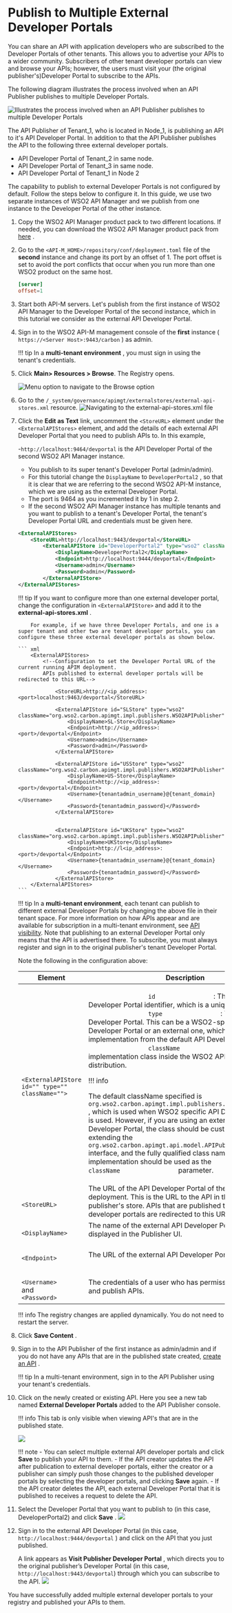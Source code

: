 # Publish to Multiple External Developer Portals

You can share an API with application developers who are subscribed to the Developer Portals of other tenants. This allows you to advertise your APIs to a wider community. Subscribers of other tenant developer portals can view and browse your APIs; however, the users must visit your (the original publisher's)Developer Portal to subscribe to the APIs.

The following diagram illustrates the process involved when an API Publisher publishes to multiple Developer Portals.

![Illustrates the process involved when an API Publisher publishes to multiple Developer Portals]({{base_path}}/assets/attachments/103332470/103332466.png)

The API Publisher of Tenant\_1, who is located in Node\_1, is publishing an API to it's API Developer Portal. In addition to that the API Publisher publishes the API to the following three external developer portals.

-   API Developer Portal of Tenant\_2 in same node.
-   API Developer Portal of Tenant\_3 in same node.
-   API Developer Portal of Tenant\_1 in Node 2

The capability to publish to external Developer Portals is not configured by default. Follow the steps below to configure it. In this guide, we use two separate instances of WSO2 API Manager and we publish from one instance to the Developer Portal of the other instance.

1.  Copy the WSO2 API Manager product pack to two different locations.
    If needed, you can download the WSO2 API Manager product pack from [here](http://wso2.com/products/api-manager/) .
2.  Go to the `<API-M_HOME>/repository/conf/deployment.toml` file of the **second** instance and change its port by an offset of 1.
    The port offset is set to avoid the port conflicts that occur when you run more than one WSO2 product on the same host.

    ``` toml
    [server]
    offset=1
    ```

3.  Start both API-M servers.
    Let's publish from the first instance of WSO2 API Manager to the Developer Portal of the second instance, which in this tutorial we consider as the external API Developer Portal.
4.  Sign in to the WSO2 API-M management console of the **first** instance ( `https://<Server Host>:9443/carbon` ) as admin.

    !!! tip
            In a **multi-tenant environment** , you must sign in using the tenant's credentials.


5.  Click **Main&gt; Resources &gt; Browse**. The Registry opens.
    
    ![Menu option to navigate to the Browse option]({{base_path}}/assets/attachments/103332470/103332465.png)


6.  Go to the `/_system/governance/apimgt/externalstores/external-api-stores.xml` resource.
    ![Navigating to the external-api-stores.xml file]({{base_path}}/assets/attachments/103332470/103332464.png)

7.  Click the **Edit as Text** link, uncomment the `<StoreURL>` element under the `<ExternalAPIStores>` element, and add the details of each external API Developer Portal that you need to publish APIs to.
    In this example,

    -`http://localhost:9464/devportal` is the API Developer Portal of the second WSO2 API Manager instance.
    -   You publish to its super tenant's Developer Portal (admin/admin).
    -   For this tutorial change the `DisplayName` to `DeveloperPortal2` , so that it is clear that we are referring to the second WSO2 API-M instance, which we are using as the external Developer Portal.
    -   The port is 9464 as you incremented it by 1 in step 2.
    -   If the second WSO2 API Manager instance has multiple tenants and you want to publish to a tenant's Developer Portal, the tenant's Developer Portal URL and credentials must be given here.

    ``` xml
    <ExternalAPIStores>
        <StoreURL>http://localhost:9443/devportal</StoreURL>
            <ExternalAPIStore id="DeveloperPortal2" type="wso2" className="org.wso2.carbon.apimgt.impl.publishers.WSO2APIPublisher">
                <DisplayName>DeveloperPortal2</DisplayName>
                <Endpoint>http://localhost:9444/devportal</Endpoint>
                <Username>admin</Username>
                <Password>admin</Password>
            </ExternalAPIStore>
    </ExternalAPIStores>
    ```

    !!! tip
            If you want to configure more than one external developer portal, change the configuration in `<ExternalAPIStore>` and add it to the **external-api-stores.xml** .

            For example, if we have three Developer Portals, and one is a super tenant and other two are tenant developer portals, you can configure these three external developer portals as shown below.

        ``` xml
            <ExternalAPIStores>
                <!--Configuration to set the Developer Portal URL of the current running APIM deployment. 
                APIs published to external developer portals will be redirected to this URL-->
                
                    <StoreURL>http://<ip_address>:<port>localhost:9463/devportal</StoreURL>

                    <ExternalAPIStore id="SLStore" type="wso2" className="org.wso2.carbon.apimgt.impl.publishers.WSO2APIPublisher">
                        <DisplayName>SL-Store</DisplayName>
                        <Endpoint>http://<ip_address>:<port>/devportal</Endpoint>
                        <Username>admin</Username>
                        <Password>admin</Password>
                    </ExternalAPIStore>
                    
                    <ExternalAPIStore id="USStore" type="wso2" className="org.wso2.carbon.apimgt.impl.publishers.WSO2APIPublisher">
                        <DisplayName>US-Store</DisplayName>
                        <Endpoint>http://<ip_address>:<port>/devportal</Endpoint>
                        <Username>{tenantadmin_username}@{tenant_domain}</Username>
                        <Password>{tenantadmin_password}</Password>
                    </ExternalAPIStore>


                    <ExternalAPIStore id="UKStore" type="wso2" className="org.wso2.carbon.apimgt.impl.publishers.WSO2APIPublisher">
                        <DisplayName>UKStore</DisplayName>
                        <Endpoint>http://l<ip_address>:<port>/devportal</Endpoint>
                        <Username>{tenantadmin_username}@{tenant_domain}</Username>
                        <Password>{tenantadmin_password}</Password>
                    </ExternalAPIStore>
            </ExternalAPIStores>
        ```
    
    !!! tip
            In a **multi-tenant environment**, each tenant can publish to different external Developer Portals by changing the above file in their tenant space. For more information on how APIs appear and are available for subscription in a multi-tenant environment, see [API visibility](../../../../GettingStarted/key-concepts#api-visibility). Note that publishing to an external Developer Portal only means that the API is advertised there. To subscribe, you must always register and sign in to the original publisher's tenant Developer Portal.


    Note the following in the configuration above:

    <table>
    <thead>
    <tr class="header">
    <th>Element</th>
    <th>Description</th>
    </tr>
    </thead>
    <tbody>
    <tr class="odd">
    <td><p><code>                &lt;ExternalAPIStore id=&quot;&quot; type=&quot;&quot; className=&quot;&quot;&gt;               </code></p></td>
    <td><div class="content-wrapper">
    <p><code>                 id                </code> : The external Developer Portal identifier, which is a unique value.<br />
    <code>                 type                </code> : The type of the Developer Portal. This can be a WSO2-specific API Developer Portal or an external one, which has a different implementation from the default API Developer Portal.<br />
    <code>                 className                </code> : The implementation class inside the WSO2 API Manager distribution.</p>
        !!! info
        <p>The default className specified is <code>                 org.wso2.carbon.apimgt.impl.publishers.WSO2APIPublisher                </code> , which is used when WSO2 specific API Developer Portal is used. However, if you are using an external API Developer Portal, the class should be customized by extending the <code>                                   org.wso2.carbon.apimgt.api.model.APIPublisher                                 </code> interface, and the fully qualified class name of the new implementation should be used as the <code>                 className                </code> parameter.</p>

    </div></td>
    </tr>
    <tr class="even">
    <td><p><code>                &lt;StoreURL&gt;               </code></p></td>
    <td>The URL of the API Developer Portal of the current API-M deployment. This is the URL to the API in the original publisher's store. APIs that are published to external developer portals are redirected to this URL.</td>
    </tr>
    <tr class="odd">
    <td><code>               &lt;DisplayName&gt;              </code></td>
    <td>The name of the external API Developer Portal that is displayed in the Publisher UI.</td>
    </tr>
    <tr class="even">
    <td><p><code>                &lt;Endpoint&gt;               </code></p></td>
    <td>The URL of the external API Developer Portal.</td>
    </tr>
    <tr class="odd">
    <td><code>               &lt;Username&gt;              </code> and <code>               &lt;Password&gt;              </code></td>
    <td><p>The credentials of a user who has permissions to create and publish APIs.</p></td>
    </tr>
    </tbody>
    </table>

    !!! info
            The registry changes are applied dynamically. You do not need to restart the server.


8.  Click **Save Content** .

9.  Sign in to the API Publisher of the first instance as admin/admin and if you do not have any APIs that are in the published state created, [create an API](/Learn/DesignAPI/CreateAPI/create-a-rest-api/) .

    !!! tip
            In a multi-tenant environment, sign in to the API Publisher using your tenant's credentials.


10. Click on the newly created or existing API.
    Here you see a new tab named **External Developer Portals** added to the API Publisher console.

    !!! info
            This tab is only visible when viewing API's that are in the published state.


    [![](../../../assets/img/Learn/external-dev-portals.png)](../../../assets/img/Learn/external-dev-portals.png)

    !!! note
            -   You can select multiple external API developer portals and click **Save** to publish your API to them.
            -   If the API creator updates the API after publication to external developer portals, either the creator or a publisher can simply push those changes to the published developer portals by selecting the developer portals, and clicking **Save** again.
            -   If the API creator deletes the API, each external Developer Portal that it is published to receives a request to delete the API.


11. Select the Developer Portal that you want to publish to (in this case, DeveloperPortal2) and click **Save** .
    [![](../../../assets/img/Learn/publish-to-external-devportal.png)](../../../assets/img/Learn/publish-to-external-devportal.png)

12. Sign in to the external API Developer Portal (in this case, `http://localhost:9444/devportal` ) and click on the API that you just published.

    A link appears as **Visit Publisher Developer Portal** , which directs you to the original publisher’s Developer Portal (in this case, `http://localhost:9443/devportal`) through which you can subscribe to the API.
    [![](../../../assets/img/Learn/external-dev-portals.png)](../../../assets/img/Learn/external-dev-portals.png)

You have successfully added multiple external developer portals to your registry and published your APIs to them.
